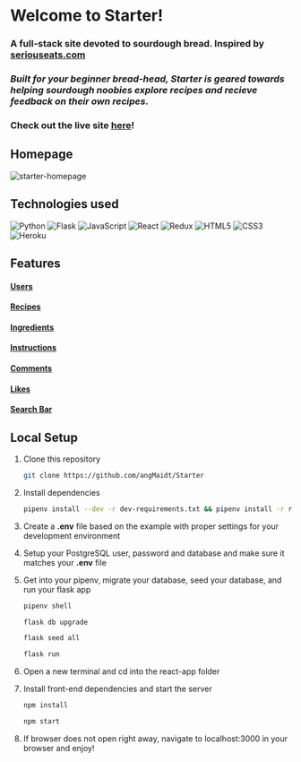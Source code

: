 # Welcome to **Starter**!
### A full-stack site devoted to sourdough bread. Inspired by [seriouseats.com](https://www.seriouseats.com)

### *Built for your beginner bread-head, **Starter** is geared towards helping sourdough noobies explore recipes and recieve feedback on their own recipes.*

### Check out the live site [here](https://starter-bread.herokuapp.com/)!

## Homepage
![starter-homepage](https://user-images.githubusercontent.com/100968885/189215743-022ce2af-84f9-4acf-8ec4-d7e3d05af81a.gif)

## Technologies used
![Python](https://img.shields.io/badge/python-3670A0?style=for-the-badge&logo=python&logoColor=ffdd54)
![Flask](https://img.shields.io/badge/flask-%23000.svg?style=for-the-badge&logo=flask&logoColor=white)
![JavaScript](https://img.shields.io/badge/javascript-%23323330.svg?style=for-the-badge&logo=javascript&logoColor=%23F7DF1E)
![React](https://img.shields.io/badge/react-%2320232a.svg?style=for-the-badge&logo=react&logoColor=%2361DAFB)
![Redux](https://img.shields.io/badge/redux-%23593d88.svg?style=for-the-badge&logo=redux&logoColor=white)
![HTML5](https://img.shields.io/badge/html5-%23E34F26.svg?style=for-the-badge&logo=html5&logoColor=white)
![CSS3](https://img.shields.io/badge/css3-%231572B6.svg?style=for-the-badge&logo=css3&logoColor=white)
![Heroku](https://img.shields.io/badge/heroku-%23430098.svg?style=for-the-badge&logo=heroku&logoColor=white)

## Features
#### [Users](https://github.com/angMaidt/Starter/wiki/Features#1-users)
#### [Recipes](https://github.com/angMaidt/Starter/wiki/Features#2-recipes)
#### [Ingredients](https://github.com/angMaidt/Starter/wiki/Features#3-ingredients)
#### [Instructions](https://github.com/angMaidt/Starter/wiki/Features#4-instructions)
#### [Comments](https://github.com/angMaidt/Starter/wiki/Features#5-comments)
#### [Likes](https://github.com/angMaidt/Starter/wiki/Features#6-likes)
#### [Search Bar](https://github.com/angMaidt/Starter/wiki/Features#7-search-bar)

## Local Setup
1. Clone this repository

   ```bash
   git clone https://github.com/angMaidt/Starter
   ```

2. Install dependencies

      ```bash
      pipenv install --dev -r dev-requirements.txt && pipenv install -r requirements.txt
      ```

3. Create a **.env** file based on the example with proper settings for your
   development environment
   
4. Setup your PostgreSQL user, password and database and make sure it matches your **.env** file

5. Get into your pipenv, migrate your database, seed your database, and run your flask app

   ```bash
   pipenv shell
   ```

   ```bash
   flask db upgrade
   ```

   ```bash
   flask seed all
   ```

   ```bash
   flask run
   ```
6. Open a new terminal and cd into the react-app folder

7. Install front-end dependencies and start the server

      ```bash
   npm install
   ```
   
      ```bash
   npm start
   ```
8. If browser does not open right away, navigate to localhost:3000 in your browser and enjoy!

